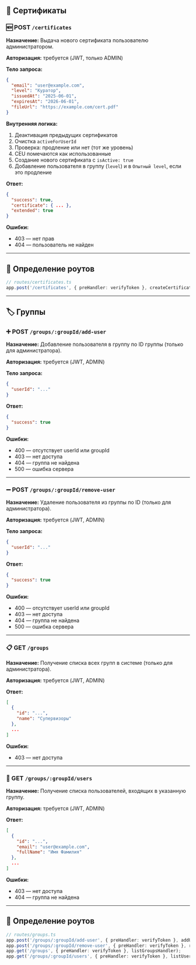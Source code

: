 ## 🪪 Сертификаты

### 🆕 POST `/certificates`

**Назначение:** Выдача нового сертификата пользователю администратором.

**Авторизация:** требуется (JWT, только ADMIN)

**Тело запроса:**

```json
{
  "email": "user@example.com",
  "level": "Куратор",
  "issuedAt": "2025-06-01",
  "expiresAt": "2026-06-01",
  "fileUrl": "https://example.com/cert.pdf"
}
```

**Внутренняя логика:**

1. Деактивация предыдущих сертификатов
2. Очистка `activeForUserId`
3. Проверка: продление или нет (тот же уровень)
4. CEU помечаются как использованные
5. Создание нового сертификата с `isActive: true`
6. Добавление пользователя в группу (`level`) и в `Опытный level`, если это продление

**Ответ:**

```json
{
  "success": true,
  "certificate": { ... },
  "extended": true
}
```

**Ошибки:**

- 403 — нет прав
- 404 — пользователь не найден

---

## 🔧 Определение роутов

```ts
// routes/certificates.ts
app.post('/certificates', { preHandler: verifyToken }, createCertificate);
```

---

## 🏷️ Группы

### ➕ POST `/groups/:groupId/add-user`

**Назначение:** Добавление пользователя в группу по ID группы (только для администратора).

**Авторизация:** требуется (JWT, ADMIN)

**Тело запроса:**

```json
{
  "userId": "..."
}
```

**Ответ:**

```json
{
  "success": true
}
```

**Ошибки:**

- 400 — отсутствует userId или groupId
- 403 — нет доступа
- 404 — группа не найдена
- 500 — ошибка сервера

---

### ➖ POST `/groups/:groupId/remove-user`

**Назначение:** Удаление пользователя из группы по ID (только для администратора).

**Авторизация:** требуется (JWT, ADMIN)

**Тело запроса:**

```json
{
  "userId": "..."
}
```

**Ответ:**

```json
{
  "success": true
}
```

**Ошибки:**

- 400 — отсутствует userId или groupId
- 403 — нет доступа
- 404 — группа не найдена
- 500 — ошибка сервера

---

### 📋 GET `/groups`

**Назначение:** Получение списка всех групп в системе (только для администратора).

**Авторизация:** требуется (JWT, ADMIN)

**Ответ:**

```json
[
  {
    "id": "...",
    "name": "Супервизоры"
  },
  ...
]
```

**Ошибки:**

- 403 — нет доступа

---

### 👥 GET `/groups/:groupId/users`

**Назначение:** Получение списка пользователей, входящих в указанную группу.

**Авторизация:** требуется (JWT, ADMIN)

**Ответ:**

```json
[
  {
    "id": "...",
    "email": "user@example.com",
    "fullName": "Имя Фамилия"
  },
  ...
]
```

**Ошибки:**

- 403 — нет доступа
- 404 — группа не найдена

---

## 🔧 Определение роутов

```ts
// routes/groups.ts
app.post('/groups/:groupId/add-user', { preHandler: verifyToken }, addUserToGroupHandler);
app.post('/groups/:groupId/remove-user', { preHandler: verifyToken }, removeUserFromGroupHandler);
app.get('/groups', { preHandler: verifyToken }, listGroupsHandler);
app.get('/groups/:groupId/users', { preHandler: verifyToken }, listUsersInGroupHandler);
```
